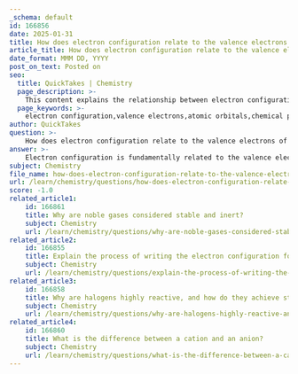 ```yaml
---
_schema: default
id: 166856
date: 2025-01-31
title: How does electron configuration relate to the valence electrons of an element?
article_title: How does electron configuration relate to the valence electrons of an element?
date_format: MMM DD, YYYY
post_on_text: Posted on
seo:
  title: QuickTakes | Chemistry
  page_description: >-
    This content explains the relationship between electron configuration and valence electrons, detailing how electron distribution affects chemical properties and reactivity of elements.
  page_keywords: >-
    electron configuration,valence electrons,atomic orbitals,chemical properties,reaction,main group elements,periodic table,octet rule
author: QuickTakes
question: >-
    How does electron configuration relate to the valence electrons of an element?
answer: >-
    Electron configuration is fundamentally related to the valence electrons of an element, as it provides a detailed account of how electrons are distributed in an atom's atomic orbitals. The valence electrons are specifically the electrons located in the outermost shell or energy level of an atom, which are crucial for determining an element's chemical properties and reactivity.\n\n### Key Points on the Relationship Between Electron Configuration and Valence Electrons:\n\n1. **Definition of Electron Configuration**: \n   - Electron configuration describes the arrangement of electrons in an atom's orbitals. It is typically expressed in a notation that indicates the energy levels and sublevels occupied by electrons. For example, the electron configuration of sodium (Na) is written as $1s^2 2s^2 2p^6 3s^1$.\n\n2. **Identification of Valence Electrons**:\n   - The valence electrons can be directly identified from the electron configuration. The electrons in the highest principal energy level (the outermost shell) are considered valence electrons. In the case of sodium, the outermost shell is the third energy level, which contains one electron in the $3s$ sublevel, indicating that sodium has one valence electron.\n\n3. **Main Group Elements**:\n   - For main group elements (groups 1, 2, and 13-18), the group number often corresponds to the number of valence electrons. For instance, elements in group 1 have one valence electron, while those in group 2 have two. This correlation allows for easy determination of valence electrons based on an element's position in the periodic table.\n\n4. **Chemical Reactivity**:\n   - The number of valence electrons plays a significant role in an element's reactivity. Elements tend to react in ways that allow them to achieve a full valence shell, often following the octet rule, which states that atoms are most stable when they have eight electrons in their valence shell. For example, sodium (with one valence electron) readily loses that electron to form a cation ($Na^+$), while chlorine (with seven valence electrons) gains an electron to form an anion ($Cl^-$), leading to the formation of sodium chloride (NaCl) through ionic bonding.\n\n5. **Examples of Valence Electrons**:\n   - **Sodium (Na)**: Electron configuration $1s^2 2s^2 2p^6 3s^1$ → 1 valence electron.\n   - **Chlorine (Cl)**: Electron configuration $1s^2 2s^2 2p^6 3s^2 3p^5$ → 7 valence electrons.\n   - **Oxygen (O)**: Electron configuration $1s^2 2s^2 2p^4$ → 6 valence electrons.\n\nIn summary, electron configuration is essential for determining the number of valence electrons in an atom, which in turn influences the atom's chemical behavior and its ability to form bonds with other atoms. Understanding this relationship is crucial for predicting how different elements will interact in chemical reactions.
subject: Chemistry
file_name: how-does-electron-configuration-relate-to-the-valence-electrons-of-an-element.md
url: /learn/chemistry/questions/how-does-electron-configuration-relate-to-the-valence-electrons-of-an-element
score: -1.0
related_article1:
    id: 166861
    title: Why are noble gases considered stable and inert?
    subject: Chemistry
    url: /learn/chemistry/questions/why-are-noble-gases-considered-stable-and-inert
related_article2:
    id: 166855
    title: Explain the process of writing the electron configuration for sodium.
    subject: Chemistry
    url: /learn/chemistry/questions/explain-the-process-of-writing-the-electron-configuration-for-sodium
related_article3:
    id: 166858
    title: Why are halogens highly reactive, and how do they achieve stability?
    subject: Chemistry
    url: /learn/chemistry/questions/why-are-halogens-highly-reactive-and-how-do-they-achieve-stability
related_article4:
    id: 166860
    title: What is the difference between a cation and an anion?
    subject: Chemistry
    url: /learn/chemistry/questions/what-is-the-difference-between-a-cation-and-an-anion
---
```


&nbsp;